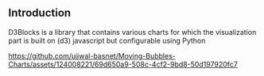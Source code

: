 ## Introduction 
 D3Blocks is a library that contains various charts for which the visualization part is built on (d3) javascript but configurable using Python




https://github.com/ujjwal-basnet/Moving-Bubbles-Charts/assets/124008221/69d650a9-508c-4cf2-9bd8-50d197920fc7

